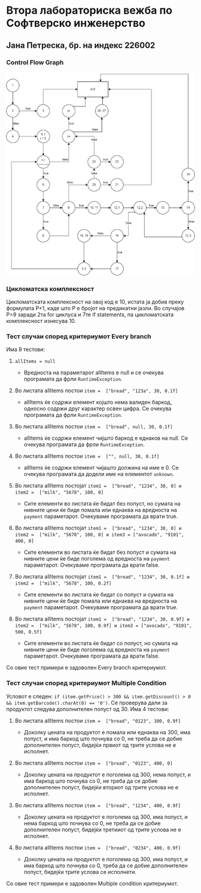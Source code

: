 # Втора лабораториска вежба по Софтверско инженерство

## Јана Петреска, бр. на индекс 226002

### Control Flow Graph

![Control Flow Graph](./cfg.png)

### Цикломатска комплексност

Цикломатската комплексност на овој код е 10, истата ја добив преку формулата P+1, каде што P е бројот на предикатни јазли. Во случајoв P=9 заради 2та for циклуса и 7те if statements, па цикломатската комплексност изнесува 10.

### Тест случаи според критериумот Every branch

Има 8 тестови:

1. `allItems = null`
   * Вредноста на параметарот allItems е null и се очекува програмата да фрли `RuntimeException`.

2. Во листата allItems постои `item =  ["bread", "123a", 30, 0.1f]`
   * allItems ќе содржи елемент којшто нема валиден баркод, односно содржи друг карактер освен цифра. Се очекува програмата да фрли `RuntimeException`.

3. Во листата allItems постои `item =  ["bread", null, 30, 0.1f]`
   * allItems ќе содржи елемент чијшто баркод е еднаков на null. Се очекува програмата да фрли `RuntimeException`.

4. Во листата allItems постои `item =  ["", null, 30, 0.1f]`
   * allItems ќе содржи елемент чијашто должина на име е 0. Се очекува програмата да додели име на елементот `unknown`.

5. Во листата allItems постојат `item1 =  ["bread", "1234", 30, 0] и item2 =  ["milk", "5678", 100, 0]`
   * Сите елементи во листата ќе бидат без попуст, но сумата на нивните цени ќе биде помала или еднаква на вредноста на `payment` параметарот. Очекуваме програмата да врати true.

6. Во листата allItems постојат `item1 =  ["bread", "1234", 30, 0] и item2 =  ["milk", "5678", 100, 0] и item3 = ["avocado", "9101", 400, 0]`
   * Сите елементи во листата ќе бидат без попуст и сумата на нивните цени ќе биде поголема од вредноста на `payment` параметарот. Очекуваме програмата да врати false.

7. Во листата allItems постојат `item1 =  ["bread", "1234", 30, 0.1f] и item2 =  ["milk", "5678", 100, 0.2f]`
   * Сите елементи во листата ќе бидат со попуст и сумата на нивните цени ќе биде помала или еднаква на вредноста на `payment` параметарот. Очекуваме програмата да врати true.
  
8. Во листата allItems постојат `item1 =  ["bread", "1234", 30, 0.9f] и item2 =  ["milk", "5678", 100, 0.9f] и item3 = ["avocado", "9101", 500, 0.5f]`
   * Сите елементи во листата ќе бидат со попуст, но сумата на нивните цени ќе биде поголема од вредноста на `payment` параметарот. Очекуваме програмата да врати false.

Со овие тест примери е задоволен Every branch критериумот.

### Тест случаи според критериумот Multiple Condition

Условот е следен: `if (item.getPrice() > 300 && item.getDiscount() > 0 && item.getBarcode().charAt(0)
== '0')`. Се проверува дали за продуктот следува дополнителен попуст од 30.
Има 4 тестови:

1. Во листата allItems постои `item =  ["bread", "0123", 300, 0.9f]`
   * Доколку цената на продуктот е помала или еднаква на 300, има попуст, и има баркод што почнува со 0, не треба да се добие дополнителен попуст, бидејќи првиот од трите услова не е исполнет.
  
2. Во листата allItems постои `item =  ["bread", "0123", 400, 0]`
   * Доколку цената на продуктот е поголема од 300, нема попуст, и има баркод што почнува со 0, не треба да се добие дополнителен попуст, бидејќи вториот од трите услова не е исполнет.
  
3. Во листата allItems постои `item =  ["bread", "1234", 400, 0.9f]`
   * Доколку цената на продуктот е поголема од 300, има попуст, и нема баркод што почнува со 0, не треба да се добие дополнителен попуст, бидејќи третииот од трите услова не е исполнет.

4. Во листата allItems постои `item =  ["bread", "0234", 400, 0.9f]`
   * Доколку цената на продуктот е поголема од 300, има попуст, и има баркод што почнува со 0, треба да се добие дополнителен попуст, бидејќи трите услова се исполнети.

Со овие тест примери е задоволен Multiple condition критериумот.
